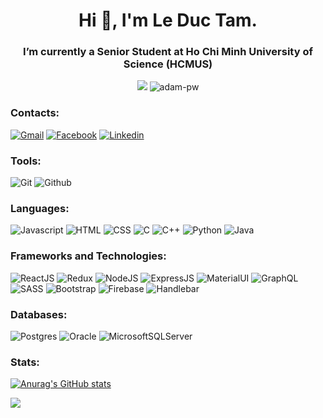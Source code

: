 <h1 align="center">Hi 👋, I'm Le Duc Tam.</h1>
<h3 align="center"> I’m currently a Senior Student at Ho Chi Minh University of Science (HCMUS) </h3>

<div align=center>
  <a style="width:20; height:20; object-fit:cover" href='https://www.linkpicture.com/view.php?img=LPic623685b133327247191953'><img src='https://www.linkpicture.com/q/Artboard-1_21.png' type='image'></a>
  <img src="https://komarev.com/ghpvc/?username=asgreen2000&label=Profile%20views&color=0e75b6&style=flat"alt="adam-pw" />
</div>


### Contacts:

[![Gmail](https://img.shields.io/badge/Gmail-D14836?style=for-the-badge&logo=gmail&logoColor=white)](mailto:ldtam.110201@gmail.com)
[![Facebook](https://img.shields.io/badge/Facebook-1877F2?style=for-the-badge&logo=facebook&logoColor=white)](https://www.facebook.com/tam.leduc.3150/)
[![Linkedin](https://img.shields.io/badge/LinkedIn-0077B5?style=for-the-badge&logo=linkedin&logoColor=white)](https://www.linkedin.com/in/kouvuli/)

### Tools:

![Git](https://img.shields.io/badge/GIT-E44C30?style=for-the-badge&logo=git&logoColor=white)
![Github](https://img.shields.io/badge/GitHub-100000?style=for-the-badge&logo=github&logoColor=white)

### Languages:

![Javascript](https://img.shields.io/badge/JavaScript-323330?style=for-the-badge&logo=javascript&logoColor=F7DF1E)
![HTML](https://img.shields.io/badge/HTML5-E34F26?style=for-the-badge&logo=html5&logoColor=white)
![CSS](https://img.shields.io/badge/CSS3-1572B6?style=for-the-badge&logo=css3&logoColor=white)
![C](https://img.shields.io/badge/C-00599C?style=for-the-badge&logo=c&logoColor=white)
![C++](https://img.shields.io/badge/C%2B%2B-00599C?style=for-the-badge&logo=c%2B%2B&logoColor=white)
![Python](https://img.shields.io/badge/Python-FFD43B?style=for-the-badge&logo=python&logoColor=blue)
![Java](https://img.shields.io/badge/Java-ED8B00?style=for-the-badge&logo=java&logoColor=white)

### Frameworks and Technologies:

![ReactJS](https://img.shields.io/badge/React-20232A?style=for-the-badge&logo=react&logoColor=61DAFB)
![Redux](https://img.shields.io/badge/Redux-593D88?style=for-the-badge&logo=redux&logoColor=white)
![NodeJS](https://img.shields.io/badge/Node.js-339933?style=for-the-badge&logo=nodedotjs&logoColor=white)
![ExpressJS](https://img.shields.io/badge/Express.js-000000?style=for-the-badge&logo=express&logoColor=white)
![MaterialUI](https://img.shields.io/badge/Material%20UI-007FFF?style=for-the-badge&logo=mui&logoColor=white)
![GraphQL](https://img.shields.io/badge/GraphQl-E10098?style=for-the-badge&logo=graphql&logoColor=white)
![SASS](https://img.shields.io/badge/Sass-CC6699?style=for-the-badge&logo=sass&logoColor=white)
![Bootstrap](https://img.shields.io/badge/Bootstrap-563D7C?style=for-the-badge&logo=bootstrap&logoColor=white)
![Firebase](https://img.shields.io/badge/firebase-ffca28?style=for-the-badge&logo=firebase&logoColor=black)
![Handlebar](https://img.shields.io/badge/Handlebars.js-f0772b?style=for-the-badge&logo=handlebarsdotjs&logoColor=black)

### Databases:

![Postgres](https://img.shields.io/badge/PostgreSQL-316192?style=for-the-badge&logo=postgresql&logoColor=white)
![Oracle](https://img.shields.io/badge/Oracle-F80000?style=for-the-badge&logo=oracle&logoColor=white)
![MicrosoftSQLServer](https://img.shields.io/badge/Microsoft%20SQL%20Sever-CC2927?style=for-the-badge&logo=microsoft%20sql%20server&logoColor=white)

### Stats:
[![Anurag's GitHub stats](https://github-readme-stats.vercel.app/api?username=Kouvuli&theme=cobalt&show_icons=true)](https://github.com/anuraghazra/github-readme-stats)


<a href="https://github.com/anuraghazra/github-readme-stats">
  <img align="left" src="https://github-readme-stats.vercel.app/api/top-langs/?username=Kouvuli&repo=github-readme-stats&layout=compact&show_icons=true&hide_border=true&theme=react&langs_count=10" />
</a>
<!--
**Kouvuli/Kouvuli** is a ✨ _special_ ✨ repository because its `README.md` (this file) appears on your GitHub profile.
